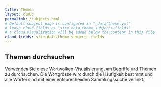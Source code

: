 ```yaml
---
title: Themen
layout: cloud
permalink: /subjects.html
# Default subject page is configured in "_data/theme.yml"
# leave cloud-fields as "site.data.theme.subjects-fields"
# a cloud visualization will be added below the content in this file
cloud-fields: site.data.theme.subjects-fields
---
```


## Themen durchsuchen

Verwenden Sie diese Wortwolken-Visualisierung, um Begriffe und Themen zu durchsuchen.
Die Wortgrösse wird durch die Häufigkeit bestimmt und alle Wörter sind mit einer entsprechenden Sammlungssuche verlinkt.
